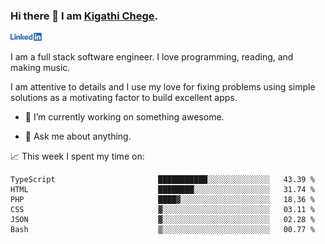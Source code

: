### Hi there 👋 I am [Kigathi Chege](https://www.google.com/search?q=kigathi+chege).

<!-- [![LinkedIn](/Linkedin-logo-png.png)]([link to your URL](https://www.linkedin.com/in/kigathi/)) -->

[<img alt="alt_text" width="50px" src="Linkedin-logo-png.png" />](https://www.linkedin.com/in/kigathi/)

I am a full stack software engineer. I love programming, reading, and making music.

I am attentive to details and I use my love for fixing problems using simple solutions as a motivating factor to build excellent apps.
<!-- Glad to see you here!  -->
<!-- 
${kigathi-chege}.${your.repo.id}
![visitors](https://visitor-badge.glitch.me/badge?page_id=page.id) 
-->

<!--
**kigathi-chege/kigathi-chege** is a ✨ _special_ ✨ repository because its `README.md` (this file) appears on your GitHub profile.

Here are some ideas to get you started:
-->

- 🔭 I’m currently working on something awesome.
<!--
- 🌱 I’m currently learning SpringBoot.
- 👯 I’m looking to collaborate on a Django project.
- 🤔 I’m looking for help with payment schemes.
-->
- 💬 Ask me about anything.
<!--
- 📫 How to reach me: [Gmail](mailto:chegekigathi@gmail.com)
- ⚡ Fun fact: I am a Priest ✝️
-->

<!-- 
📊️ My Github stats

<img height="180em" src="https://github-readme-stats.vercel.app/api?username=kigathi-chege&show_icons=true&hide_border=true&&count_private=true&include_all_commits=true" />
-->

📈️ This week I spent my time on:

<!--START_SECTION:waka-->

```text
TypeScript                       ███████████░░░░░░░░░░░░░░   43.39 %
HTML                             ████████░░░░░░░░░░░░░░░░░   31.74 %
PHP                              ████▓░░░░░░░░░░░░░░░░░░░░   18.36 %
CSS                              ▓░░░░░░░░░░░░░░░░░░░░░░░░   03.11 %
JSON                             ▓░░░░░░░░░░░░░░░░░░░░░░░░   02.28 %
Bash                             ▒░░░░░░░░░░░░░░░░░░░░░░░░   00.77 %
```

<!--END_SECTION:waka-->
